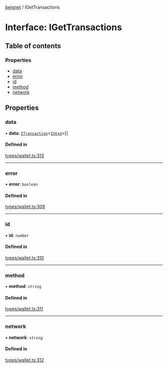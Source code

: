[beignet](../README.md) / IGetTransactions

# Interface: IGetTransactions

## Table of contents

### Properties

- [data](IGetTransactions.md#data)
- [error](IGetTransactions.md#error)
- [id](IGetTransactions.md#id)
- [method](IGetTransactions.md#method)
- [network](IGetTransactions.md#network)

## Properties

### data

• **data**: [`ITransaction`](ITransaction.md)<[`IUtxo`](IUtxo.md)\>[]

#### Defined in

[types/wallet.ts:313](https://github.com/synonymdev/beignet/blob/e4162f7/src/types/wallet.ts#L313)

___

### error

• **error**: `boolean`

#### Defined in

[types/wallet.ts:309](https://github.com/synonymdev/beignet/blob/e4162f7/src/types/wallet.ts#L309)

___

### id

• **id**: `number`

#### Defined in

[types/wallet.ts:310](https://github.com/synonymdev/beignet/blob/e4162f7/src/types/wallet.ts#L310)

___

### method

• **method**: `string`

#### Defined in

[types/wallet.ts:311](https://github.com/synonymdev/beignet/blob/e4162f7/src/types/wallet.ts#L311)

___

### network

• **network**: `string`

#### Defined in

[types/wallet.ts:312](https://github.com/synonymdev/beignet/blob/e4162f7/src/types/wallet.ts#L312)
